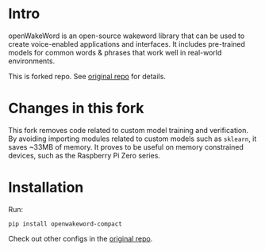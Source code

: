 # Intro

openWakeWord is an open-source wakeword library that can be used to create voice-enabled applications and interfaces.
It includes pre-trained models for common words & phrases that work well in real-world environments.

This is forked repo. See [original repo](https://github.com/dscripka/openWakeWord) for details.

# Changes in this fork

This fork removes code related to custom model training and verification.
By avoiding importing modules related to custom models such as `sklearn`, it saves ~33MB of memory.
It proves to be useful on memory constrained devices, such as the Raspberry Pi Zero series.

# Installation

Run:
```commandline
pip install openwakeword-compact
```
Check out other configs in the [original repo](https://github.com/dscripka/openWakeWord#installation).

